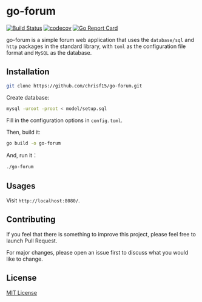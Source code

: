 # go-forum

[![Build Status](https://travis-ci.org/chrisf15/go-forum.svg?branch=master)](https://travis-ci.org/chrisf15/go-forum)
[![codecov](https://codecov.io/gh/chrisf15/go-forum/branch/master/graph/badge.svg)](https://codecov.io/gh/chrisf15/go-forum)
[![Go Report Card](https://goreportcard.com/badge/github.com/chrisf15/go-forum)](https://goreportcard.com/report/github.com/chrisf15/go-forum)

go-forum is a simple forum web application that uses the `database/sql` and `http` packages in the standard library, with `toml` as the configuration file format and `MySQL` as the database.

## Installation

```bash
git clone https://github.com/chrisf15/go-forum.git
```

Create database:

```bash
mysql -uroot -proot < model/setup.sql
```

Fill in the configuration options in `config.toml`.

Then, build it:

```bash
go build -o go-forum
```

And, run it：

```bash
./go-forum
```

## Usages

Visit `http://localhost:8080/`.

## Contributing

If you feel that there is something to improve this project, please feel free to launch Pull Request.

For major changes, please open an issue first to discuss what you would like to change.

## License

[MIT License](./LICENSE "MIT License")